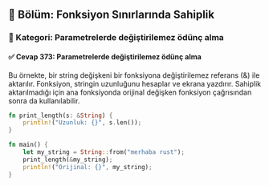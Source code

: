 ## 📘 Bölüm: Fonksiyon Sınırlarında Sahiplik  
### 🔹 Kategori: Parametrelerde değiştirilemez ödünç alma  
#### ✅ Cevap 373: Parametrelerde değiştirilemez ödünç alma

Bu örnekte, bir string değişkeni bir fonksiyona değiştirilemez referans (&) ile aktarılır. Fonksiyon, stringin uzunluğunu hesaplar ve ekrana yazdırır. Sahiplik aktarılmadığı için ana fonksiyonda orijinal değişken fonksiyon çağrısından sonra da kullanılabilir.

```rust
fn print_length(s: &String) {
    println!("Uzunluk: {}", s.len());
}

fn main() {
    let my_string = String::from("merhaba rust");
    print_length(&my_string);
    println!("Orijinal: {}", my_string);
}
```

